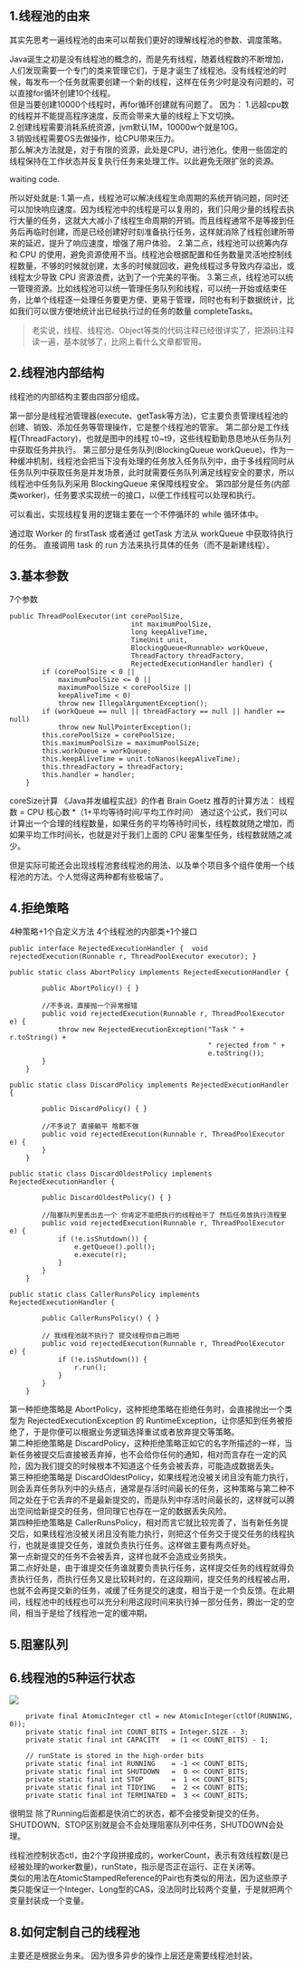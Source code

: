 ## 1.线程池的由来
其实先思考一遍线程池的由来可以帮我们更好的理解线程池的参数、调度策略。

Java诞生之初是没有线程池的概念的，而是先有线程，随着线程数的不断增加，人们发现需要一个专门的类来管理它们，于是才诞生了线程池。没有线程池的时候，每发布一个任务就需要创建一个新的线程，这样在任务少时是没有问题的，可以直接for循环创建10个线程。  
但是当要创建10000个线程时，再for循环创建就有问题了。 因为：
1.远超cpu数的线程并不能提高程序速度，反而会带来大量的线程上下文切换。  
2.创建线程需要消耗系统资源，jvm默认1M，10000w个就是10G。  
3.销毁线程需要OS去做操作，给CPU带来压力。  
那么解决方法就是，对于有限的资源，此处是CPU，进行池化。使用一些固定的线程保持在工作状态并反复执行任务来处理工作。以此避免无限扩张的资源。  

waiting code.

所以好处就是: 
1.第一点，线程池可以解决线程生命周期的系统开销问题，同时还可以加快响应速度。因为线程池中的线程是可以复用的，我们只用少量的线程去执行大量的任务，这就大大减小了线程生命周期的开销。而且线程通常不是等接到任务后再临时创建，而是已经创建好时刻准备执行任务，这样就消除了线程创建所带来的延迟，提升了响应速度，增强了用户体验。
2.第二点，线程池可以统筹内存和 CPU 的使用，避免资源使用不当。线程池会根据配置和任务数量灵活地控制线程数量，不够的时候就创建，太多的时候就回收，避免线程过多导致内存溢出，或线程太少导致 CPU 资源浪费，达到了一个完美的平衡。
3.第三点，线程池可以统一管理资源。比如线程池可以统一管理任务队列和线程，可以统一开始或结束任务，比单个线程逐一处理任务要更方便、更易于管理，同时也有利于数据统计，比如我们可以很方便地统计出已经执行过的任务的数量 completeTasks。

> 老实说，线程、线程池、Object等类的代码注释已经很详实了，把源码注释读一遍，基本就够了，比网上看什么文章都管用。

## 2.线程池内部结构

线程池的内部结构主要由四部分组成。

第一部分是线程池管理器(execute、getTask等方法)，它主要负责管理线程池的创建、销毁、添加任务等管理操作，它是整个线程池的管家。
第二部分是工作线程(ThreadFactory)，也就是图中的线程 t0~t9，这些线程勤勤恳恳地从任务队列中获取任务并执行。
第三部分是任务队列(BlockingQueue<Runnable> workQueue)，作为一种缓冲机制，线程池会把当下没有处理的任务放入任务队列中，由于多线程同时从任务队列中获取任务是并发场景，此时就需要任务队列满足线程安全的要求，所以线程池中任务队列采用 BlockingQueue 来保障线程安全。
第四部分是任务(内部类worker)，任务要求实现统一的接口，以便工作线程可以处理和执行。


可以看出，实现线程复用的逻辑主要在一个不停循环的 while 循环体中。

通过取 Worker 的 firstTask 或者通过 getTask 方法从 workQueue 中获取待执行的任务。
直接调用 task 的 run 方法来执行具体的任务（而不是新建线程）。

## 3.基本参数

7个参数

```
public ThreadPoolExecutor(int corePoolSize,
                              int maximumPoolSize,
                              long keepAliveTime,
                              TimeUnit unit,
                              BlockingQueue<Runnable> workQueue,
                              ThreadFactory threadFactory,
                              RejectedExecutionHandler handler) {
        if (corePoolSize < 0 ||
            maximumPoolSize <= 0 ||
            maximumPoolSize < corePoolSize ||
            keepAliveTime < 0)
            throw new IllegalArgumentException();
        if (workQueue == null || threadFactory == null || handler == null)
            throw new NullPointerException();
        this.corePoolSize = corePoolSize;
        this.maximumPoolSize = maximumPoolSize;
        this.workQueue = workQueue;
        this.keepAliveTime = unit.toNanos(keepAliveTime);
        this.threadFactory = threadFactory;
        this.handler = handler;
    }
```


coreSize计算
《Java并发编程实战》的作者 Brain Goetz 推荐的计算方法：
线程数 = CPU 核心数 *（1+平均等待时间/平均工作时间）
通过这个公式，我们可以计算出一个合理的线程数量，如果任务的平均等待时间长，线程数就随之增加，而如果平均工作时间长，也就是对于我们上面的 CPU 密集型任务，线程数就随之减少。  

但是实际可能还会出现线程池套线程池的用法、以及单个项目多个组件使用一个线程池的方法。个人觉得这两种都有些极端了。  



## 4.拒绝策略

4种策略+1个自定义方法  4个线程池的内部类+1个接口
```
public interface RejectedExecutionHandler {  void rejectedExecution(Runnable r, ThreadPoolExecutor executor); }

public static class AbortPolicy implements RejectedExecutionHandler {

        public AbortPolicy() { }

        //不多说，直接抛一个异常报错
        public void rejectedExecution(Runnable r, ThreadPoolExecutor e) {
            throw new RejectedExecutionException("Task " + r.toString() +
                                                 " rejected from " +
                                                 e.toString());
        }
    }

public static class DiscardPolicy implements RejectedExecutionHandler {

        public DiscardPolicy() { }

        //不多说了 直接躺平 啥都不做
        public void rejectedExecution(Runnable r, ThreadPoolExecutor e) {
        }
    }

public static class DiscardOldestPolicy implements RejectedExecutionHandler {

        public DiscardOldestPolicy() { }

        //阻塞队列里丢出去一个 你肯定不能把执行的线程给干了 然后任务放执行流程里
        public void rejectedExecution(Runnable r, ThreadPoolExecutor e) {
            if (!e.isShutdown()) {
                e.getQueue().poll();
                e.execute(r);
            }
        }
    }

public static class CallerRunsPolicy implements RejectedExecutionHandler {

        public CallerRunsPolicy() { }

        // 我线程池就不执行了 提交线程你自己跑吧
        public void rejectedExecution(Runnable r, ThreadPoolExecutor e) {
            if (!e.isShutdown()) {
                r.run();
            }
        }
    }

```

第一种拒绝策略是 AbortPolicy，这种拒绝策略在拒绝任务时，会直接抛出一个类型为 RejectedExecutionException 的 RuntimeException，让你感知到任务被拒绝了，于是你便可以根据业务逻辑选择重试或者放弃提交等策略。  
第二种拒绝策略是 DiscardPolicy，这种拒绝策略正如它的名字所描述的一样，当新任务被提交后直接被丢弃掉，也不会给你任何的通知，相对而言存在一定的风险，因为我们提交的时候根本不知道这个任务会被丢弃，可能造成数据丢失。  
第三种拒绝策略是 DiscardOldestPolicy，如果线程池没被关闭且没有能力执行，则会丢弃任务队列中的头结点，通常是存活时间最长的任务，这种策略与第二种不同之处在于它丢弃的不是最新提交的，而是队列中存活时间最长的，这样就可以腾出空间给新提交的任务，但同理它也存在一定的数据丢失风险。  
第四种拒绝策略是 CallerRunsPolicy，相对而言它就比较完善了，当有新任务提交后，如果线程池没被关闭且没有能力执行，则把这个任务交于提交任务的线程执行，也就是谁提交任务，谁就负责执行任务。这样做主要有两点好处。  
第一点新提交的任务不会被丢弃，这样也就不会造成业务损失。  
第二点好处是，由于谁提交任务谁就要负责执行任务，这样提交任务的线程就得负责执行任务，而执行任务又是比较耗时的，在这段期间，提交任务的线程被占用，也就不会再提交新的任务，减缓了任务提交的速度，相当于是一个负反馈。在此期间，线程池中的线程也可以充分利用这段时间来执行掉一部分任务，腾出一定的空间，相当于是给了线程池一定的缓冲期。


## 5.阻塞队列



## 6.线程池的5种运行状态


![](https://cdn.jsdelivr.net/gh/flowscolors/resources-backup@main/img_bed/多线程-线程池状态.JPG)

```
    private final AtomicInteger ctl = new AtomicInteger(ctlOf(RUNNING, 0));
    private static final int COUNT_BITS = Integer.SIZE - 3;
    private static final int CAPACITY   = (1 << COUNT_BITS) - 1;

    // runState is stored in the high-order bits
    private static final int RUNNING    = -1 << COUNT_BITS;
    private static final int SHUTDOWN   =  0 << COUNT_BITS;
    private static final int STOP       =  1 << COUNT_BITS;
    private static final int TIDYING    =  2 << COUNT_BITS;
    private static final int TERMINATED =  3 << COUNT_BITS;
```

很明显 除了Running后面都是快消亡的状态，都不会接受新提交的任务。SHUTDOWN、STOP区别就是会不会处理阻塞队列中任务，SHUTDOWN会处理。

线程池控制状态ctl，由2个字段拼接成的，workerCount，表示有效线程数(是已经被处理的worker数量)，runState，指示是否正在运行、正在关闭等。  
类似的用法在AtomicStampedReference的Pair也有类似的用法，因为这些原子类只能保证一个Integer、Long型的CAS，没法同时比较两个变量，于是就把两个变量封装成一个变量。  



## 8.如何定制自己的线程池
主要还是根据业务来。 因为很多异步的操作上层还是需要线程池封装。